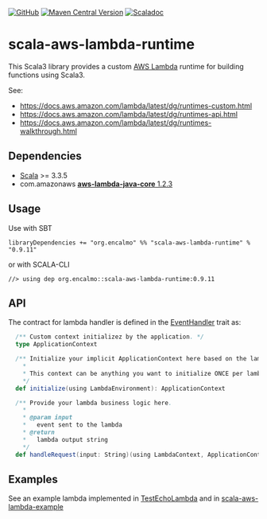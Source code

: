 <a href="https://github.com/encalmo/scala-aws-lambda-runtime">![GitHub](https://img.shields.io/badge/github-%23121011.svg?style=for-the-badge&logo=github&logoColor=white)</a> <a href="https://central.sonatype.com/artifact/org.encalmo/scala-aws-lambda-runtime_3" target="_blank">![Maven Central Version](https://img.shields.io/maven-central/v/org.encalmo/scala-aws-lambda-runtime_3?style=for-the-badge)</a> <a href="https://encalmo.github.io/scala-aws-lambda-runtime/scaladoc/org/encalmo/lambda.html" target="_blank"><img alt="Scaladoc" src="https://img.shields.io/badge/docs-scaladoc-red?style=for-the-badge"></a>

# scala-aws-lambda-runtime

This Scala3 library provides a custom [AWS Lambda](https://aws.amazon.com/pm/lambda) runtime for building functions using Scala3.

See: 
- https://docs.aws.amazon.com/lambda/latest/dg/runtimes-custom.html
- https://docs.aws.amazon.com/lambda/latest/dg/runtimes-api.html
- https://docs.aws.amazon.com/lambda/latest/dg/runtimes-walkthrough.html

## Dependencies

   - [Scala](https://www.scala-lang.org) >= 3.3.5
   - com.amazonaws [**aws-lambda-java-core** 1.2.3](https://central.sonatype.com/artifact/com.amazonaws/aws-lambda-java-core)

## Usage

Use with SBT

    libraryDependencies += "org.encalmo" %% "scala-aws-lambda-runtime" % "0.9.11"

or with SCALA-CLI

    //> using dep org.encalmo::scala-aws-lambda-runtime:0.9.11

## API

The contract for lambda handler is defined in the [EventHandler](https://github.com/encalmo/scala-aws-lambda-runtime/blob/main/EventHandler.scala) trait  as:

```scala
  /** Custom context initializez by the application. */
  type ApplicationContext

  /** Initialize your implicit ApplicationContext here based on the lambda environment.
    *
    * This context can be anything you want to initialize ONCE per lambda run, e.g. AWS client, etc.
    */
  def initialize(using LambdaEnvironment): ApplicationContext

  /** Provide your lambda business logic here.
    *
    * @param input
    *   event sent to the lambda
    * @return
    *   lambda output string
    */
  def handleRequest(input: String)(using LambdaContext, ApplicationContext): String
```

## Examples

See an example lambda implemented in [TestEchoLambda](https://github.com/encalmo/scala-aws-lambda-runtime/blob/main/TestEchoLambda.scala) and in [scala-aws-lambda-example](https://github.com/encalmo/scala-aws-lambda-example)
